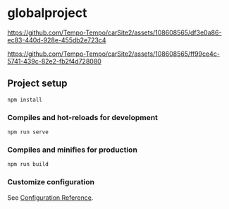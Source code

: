 # globalproject



https://github.com/Tempo-Tempo/carSite2/assets/108608565/df3e0a86-ec83-440d-928e-455db2e723c4


https://github.com/Tempo-Tempo/carSite2/assets/108608565/ff99ce4c-5741-439c-82e2-fb2f4d728080


## Project setup
```
npm install
```

### Compiles and hot-reloads for development
```
npm run serve
```

### Compiles and minifies for production
```
npm run build
```

### Customize configuration
See [Configuration Reference](https://cli.vuejs.org/config/).
